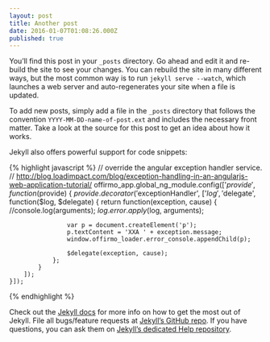 ```yaml
---
layout: post
title: Another post
date: 2016-01-07T01:08:26.000Z
published: true
---
```


You’ll find this post in your `_posts` directory. Go ahead and edit it and re-build the site to see your changes. You can rebuild the site in many different ways, but the most common way is to run `jekyll serve --watch`, which launches a web server and auto-regenerates your site when a file is updated.

To add new posts, simply add a file in the `_posts` directory that follows the convention `YYYY-MM-DD-name-of-post.ext` and includes the necessary front matter. Take a look at the source for this post to get an idea about how it works.

Jekyll also offers powerful support for code snippets:

{% highlight javascript %}
	// override the angular exception handler service.
	// http://blog.loadimpact.com/blog/exception-handling-in-an-angularjs-web-application-tutorial/
	offirmo_app.global_ng_module.config(['$provide', function($provide) {
		$provide.decorator('$exceptionHandler', ['$log', '$delegate', function($log, $delegate) {
				return function(exception, cause) {
					//console.log(arguments);
					$log.error.apply($log, arguments);

					var p = document.createElement('p');
					p.textContent = 'XXA ' + exception.message;
					window.offirmo_loader.error_console.appendChild(p);

					$delegate(exception, cause);
				};
			}
		]);
	}]);
{% endhighlight %}

Check out the [Jekyll docs][jekyll] for more info on how to get the most out of Jekyll. File all bugs/feature requests at [Jekyll’s GitHub repo][jekyll-gh]. If you have questions, you can ask them on [Jekyll’s dedicated Help repository][jekyll-help].

[jekyll]:      http://jekyllrb.com
[jekyll-gh]:   https://github.com/jekyll/jekyll
[jekyll-help]: https://github.com/jekyll/jekyll-help
